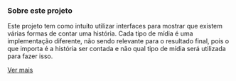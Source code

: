 ### Sobre este projeto

Este projeto tem como intuíto utilizar interfaces para mostrar que existem várias formas de contar uma história. Cada tipo de mídia é uma implementação diferente, não sendo relevante para o resultado final, pois o que importa é a história ser contada e não qual tipo de mídia será utilizada para fazer isso.

[Ver mais](https://raphael-da-silva.github.io/contando-historia/)

